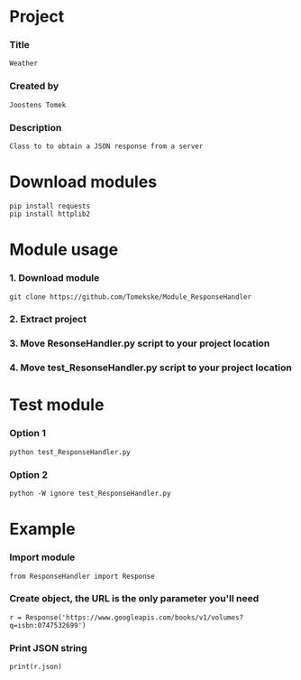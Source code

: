 # Project 
### Title
	Weather
### Created by
	Joostens Tomek
### Description
	Class to to obtain a JSON response from a server

# Download modules
	pip install requests
	pip install httplib2

# Module usage
### 1. Download module 
	git clone https://github.com/Tomekske/Module_ResponseHandler
### 2. Extract project
### 3. Move ResonseHandler.py script to your project location
### 4. Move test_ResonseHandler.py script to your project location

# Test module
### Option 1
	python test_ResponseHandler.py
### Option 2
	python -W ignore test_ResponseHandler.py 

# Example
### Import module
	from ResponseHandler import Response
### Create object, the URL is the only parameter you'll need
	r = Response('https://www.googleapis.com/books/v1/volumes?q=isbn:0747532699')
### Print JSON string
	print(r.json)




